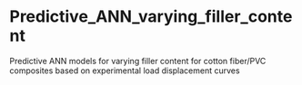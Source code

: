 # Predictive_ANN_varying_filler_content
Predictive ANN models for varying filler content for cotton fiber/PVC composites based on experimental load displacement curves

